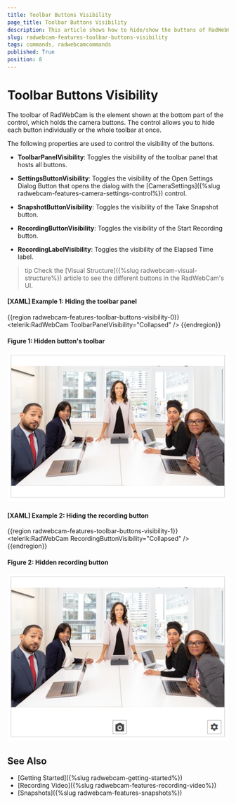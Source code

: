```yaml
---
title: Toolbar Buttons Visibility
page_title: Toolbar Buttons Visibility
description: This article shows how to hide/show the buttons of RadWebCam.
slug: radwebcam-features-toolbar-buttons-visibility
tags: commands, radwebcamcommands
published: True
position: 8
---
```


# Toolbar Buttons Visibility

The toolbar of RadWebCam is the element shown at the bottom part of the control, which holds the camera buttons. The control allows you to hide each button individually or the whole toolbar at once.

The following properties are used to control the visibility of the buttons.

* __ToolbarPanelVisibility__: Toggles the visibility of the toolbar panel that hosts all buttons.

* __SettingsButtonVisibility__: Toggles the visibility of the Open Settings Dialog Button that opens the dialog with the [CameraSettings]({%slug radwebcam-features-camera-settings-control%}) control.

* __SnapshotButtonVisibility__: Toggles the visibility of the Take Snapshot button.

* __RecordingButtonVisibility__: Toggles the visibility of the Start Recording button.

* __RecordingLabelVisibility__: Toggles the visibility of the Elapsed Time label.

>tip Check the [Visual Structure]({%slug radwebcam-visual-structure%}) article to see the different buttons in the RadWebCam's UI.

#### __[XAML] Example 1: Hiding the toolbar panel__
{{region radwebcam-features-toolbar-buttons-visibility-0}}
	<telerik:RadWebCam ToolbarPanelVisibility="Collapsed" />
{{endregion}}

#### Figure 1: Hidden button's toolbar
![](images/radwebcam-features-toolbar-buttons-visibility-0.png)

#### __[XAML] Example 2: Hiding the recording button__
{{region radwebcam-features-toolbar-buttons-visibility-1}}
	<telerik:RadWebCam RecordingButtonVisibility="Collapsed" />
{{endregion}}

#### Figure 2: Hidden recording button
![](images/radwebcam-features-toolbar-buttons-visibility-1.png)

## See Also
* [Getting Started]({%slug radwebcam-getting-started%})
* [Recording Video]({%slug radwebcam-features-recording-video%})
* [Snapshots]({%slug radwebcam-features-snapshots%})
